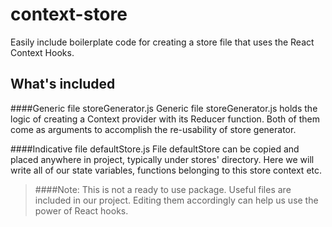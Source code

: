 # context-store

Easily include boilerplate code for creating a store file that uses the
React Context Hooks.

## What's included

####Generic file storeGenerator.js
Generic file storeGenerator.js holds the logic of creating a Context provider
with its Reducer function. Both of them come as arguments to accomplish the
re-usability of store generator.

####Indicative file defaultStore.js
File defaultStore can be copied and placed anywhere in project, typically under stores' directory. Here
we will write all of our state variables, functions belonging to this store context etc.


> ####Note:
> This is not a ready to use package. Useful files are included in our project. Editing them accordingly
can help us use the power of React hooks.

